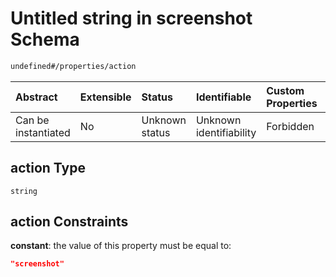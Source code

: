 # Untitled string in screenshot Schema

```txt
undefined#/properties/action
```



| Abstract            | Extensible | Status         | Identifiable            | Custom Properties | Additional Properties | Access Restrictions | Defined In                                                                       |
| :------------------ | :--------- | :------------- | :---------------------- | :---------------- | :-------------------- | :------------------ | :------------------------------------------------------------------------------- |
| Can be instantiated | No         | Unknown status | Unknown identifiability | Forbidden         | Allowed               | none                | [screenshot\_v1.schema.json\*](screenshot_v1.schema.json "open original schema") |

## action Type

`string`

## action Constraints

**constant**: the value of this property must be equal to:

```json
"screenshot"
```
